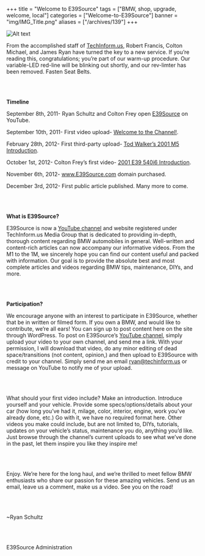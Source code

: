 +++
title = "Welcome to E39Source"
tags = ["BMW, shop, upgrade, welcome, local"]
categories = ["Welcome-to-E39Source"]
banner = "img/IMG_Title.png"
aliases = ["/archives/139"]
+++

![Alt text](../img/Title1111.png)

From the accomplished staff of [TechInform.us](http://www.techinform.us/), Robert Francis, Colton Michael, and James Ryan have turned the key to a new service.  If you’re reading this, congratulations; you’re part of our warm-up procedure.  Our variable-LED red-line will be blinking out shortly, and our rev-limter has been removed.  Fasten Seat Belts.

&nbsp;<br/><br/>

**Timeline**

September 8th, 2011-      Ryan Schultz and Colton Frey open [E39Source](http://www.youtube.com/e39source) on YouTube.

September 10th, 2011-    First video upload- [Welcome to the Channel!](http://www.youtube.com/watch?v=xLjoPi_Q3nE).


February 28th, 2012-        First third-party upload- [Tod Walker’s 2001 M5 Introduction](http://www.youtube.com/watch?v=p9tlvN9kCl8).  


October 1st, 2012-           Colton Frey’s first video- [2001 E39 540i6 Introduction](http://www.youtube.com/watch?v=zQjA9sqLkD8).

November 6th, 2012-       www.E39Source.com domain purchased.

December 3rd, 2012-       First public article published.  Many more to come.

&nbsp;<br/><br/>

**What is E39Source?**

E39Source is now a [YouTube channel](http://www.youtube.com/e39source) and website registered under TechInform.us Media Group that is dedicated to providing in-depth, thorough content regarding BMW automobiles in general.  Well-written and content-rich articles can now accompany our informative videos. From the M1 to the 1M, we sincerely hope you can find our content useful and packed with information.  Our goal is to provide the absolute best and most complete articles and videos regarding BMW tips, maintenance, DIYs, and more.

&nbsp;<br/><br/>

**Participation?**

We encourage anyone with an interest to participate in E39Source, whether that be in written or filmed form.  If you own a BMW, and would like to contribute, we’re all ears!  You can sign up to post content here on the site through WordPress.  To post on E39Source’s [YouTube channel](http://www.youtube.com/e39source), simply upload your video to your own channel, and send me a link.  With your permission, I will download that video, do any minor editing of dead space/transitions (not content, opinion,) and then upload to E39Source with credit to your channel.  Simply send me an email <ryan@techinform.us> or message on YouTube to notify me of your upload.

&nbsp;<br/><br/>

What should your first video include?    Make an introduction. Introduce yourself and your vehicle.  Provide some specs/options/details about your car (how long you’ve had it, milage, color, interior, engine, work you’ve already done, etc.)  Go with it, we have no required format here. Other videos you make could include, but are not limited to, DIYs, tutorials, updates on your vehicle’s status, maintenance you do, anything you’d like.  Just browse through the channel’s current uploads to see what we’ve done in the past, let them inspire you like they inspire me!

&nbsp;<br/><br/>

Enjoy.  We’re here for the long haul, and we’re thrilled to meet fellow BMW enthusiasts who share our passion for these amazing vehicles. Send us an email, leave us a comment, make us a video.  See you on the road!

&nbsp;<br/><br/>

~Ryan Schultz

&nbsp;<br/><br/>

E39Source Administration

&nbsp;<br/><br/>